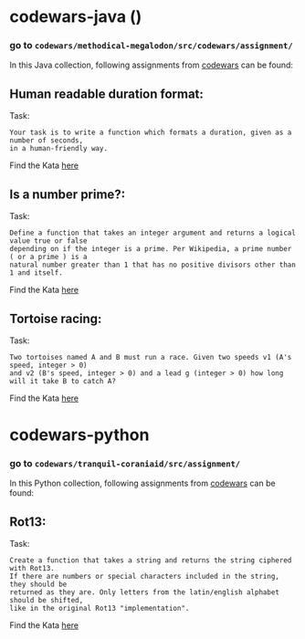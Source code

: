 # codewars-java ()
###  go to `codewars/methodical-megalodon/src/codewars/assignment/`
In this Java collection, following assignments from [codewars](https://www.codewars.com/) can be found:
## Human readable duration format:
Task:

 	Your task is to write a function which formats a duration, given as a number of seconds,
    in a human-friendly way.
Find the Kata [here](https://www.codewars.com/kata/52742f58faf5485cae000b9a)

## Is a number prime?:
Task:

 	Define a function that takes an integer argument and returns a logical value true or false
    depending on if the integer is a prime. Per Wikipedia, a prime number ( or a prime ) is a
    natural number greater than 1 that has no positive divisors other than 1 and itself.
Find the Kata [here](https://www.codewars.com/kata/5262119038c0985a5b00029f)

## Tortoise racing:
Task:

 	Two tortoises named A and B must run a race. Given two speeds v1 (A's speed, integer > 0)
    and v2 (B's speed, integer > 0) and a lead g (integer > 0) how long will it take B to catch A?
Find the Kata [here](https://www.codewars.com/kata/52742f58faf5485cae000b9a)

# codewars-python
###  go to `codewars/tranquil-coraniaid/src/assignment/`
In this Python collection, following assignments from [codewars](https://www.codewars.com/) can be found:
## Rot13:
Task:

 	Create a function that takes a string and returns the string ciphered with Rot13.
    If there are numbers or special characters included in the string, they should be
    returned as they are. Only letters from the latin/english alphabet should be shifted,
    like in the original Rot13 "implementation".
Find the Kata [here](https://www.codewars.com/kata/530e15517bc88ac656000716)
